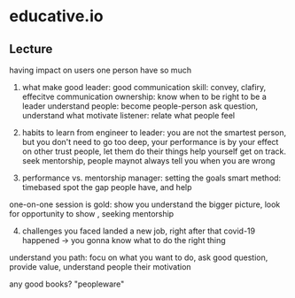 # educative.io

## Lecture

having impact on users
one person have so much

1. what make good leader:
good communication skill: convey, clafiry, effecitve communication
ownership:
know when to be right to be a leader
understand people: become people-person ask question, understand what motivate
listener: relate what people feel

2. habits to learn from engineer to leader:
you are not the smartest person, but you don't need to go too deep, your performance is by your effect on other
trust people, let them do their things
help yourself get on track. seek mentorship, people maynot always tell you when you are wrong

3. performance vs. mentorship
manager: setting the goals
smart method: timebased
spot the gap people have, and help

one-on-one session is gold: show you understand the bigger picture, look for opportunity to show , seeking mentorship

4. challenges you faced
landed a new job, right after that covid-19 happened -> you gonna know what to do the right thing

understand you path: focu on what you want to do, ask good question, provide value, understand people their motivation

any good books?
"peopleware"
